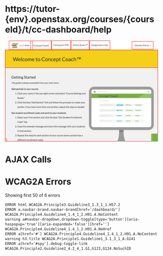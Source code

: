 # https://tutor-{env}.openstax.org/courses/{courseId}/t/cc-dashboard/help

![image](./screenshots/tutor-{env}.openstax.org_courses_{courseId}_t_cc-dashboard_help.png)

# AJAX Calls



# WCAG2A Errors

Showing first 50 of 6 errors

```
ERROR html WCAG2A.Principle3.Guideline3_1.3_1_1.H57.2
ERROR a.navbar-brand.navbar-brand[href='/dashboard/'] WCAG2A.Principle4.Guideline4_1.4_1_2.H91.A.NoContent
warning a#navbar-dropdown.dropdown-toggle[type='button'][aria-haspopup='true'][aria-expanded='false'][href=''] WCAG2A.Principle4.Guideline4_1.4_1_2.H91.A.NoHref
ERROR a[href='#'] WCAG2A.Principle4.Guideline4_1.4_1_2.H91.A.NoContent
warning h3.title WCAG2A.Principle1.Guideline1_3.1_3_1_A.G141
ERROR a[href='#spy'].debug-toggle-link WCAG2A.Principle2.Guideline2_4.2_4_1.G1,G123,G124.NoSuchID
```

